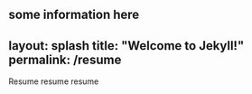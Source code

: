 some information here
---
layout: splash
title:  "Welcome to Jekyll!"
permalink: /resume
---

Resume resume resume
